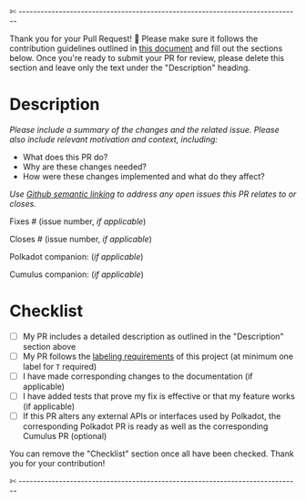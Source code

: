 

✄ -----------------------------------------------------------------------------

Thank you for your Pull Request! 🙏 Please make sure it follows the contribution
guidelines outlined in [this document](CONTRIBUTING.md) and fill out the
sections below. Once you're ready to submit your PR for review, please delete
this section and leave only the text under the "Description" heading.


# Description

*Please include a summary of the changes and the related issue. Please also include relevant motivation and context, including:*

- What does this PR do?
- Why are these changes needed?
- How were these changes implemented and what do they affect?

*Use [Github semantic linking](https://docs.github.com/en/issues/tracking-your-work-with-issues/linking-a-pull-request-to-an-issue#linking-a-pull-request-to-an-issue-using-a-keyword) to address any open issues this PR relates to or closes.*

Fixes # (issue number, *if applicable*) 

Closes # (issue number, *if applicable*) 

Polkadot companion: (*if applicable*)

Cumulus companion: (*if applicable*)

# Checklist

- [ ] My PR includes a detailed description as outlined in the "Description" section above
- [ ] My PR follows the [labeling requirements](CONTRIBUTING.md#Process) of this project (at minimum one label for `T` required)
- [ ] I have made corresponding changes to the documentation (if applicable)
- [ ] I have added tests that prove my fix is effective or that my feature works (if applicable)
- [ ] If this PR alters any external APIs or interfaces used by Polkadot, the corresponding Polkadot PR is ready as well as the corresponding Cumulus PR (optional)

You can remove the "Checklist" section once all have been checked. Thank you for your contribution!

✄ -----------------------------------------------------------------------------
